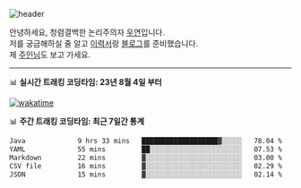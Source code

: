 ![header](https://capsule-render.vercel.app/api?type=waving&height=200&text=Hello!&fontAlignY=40&color=2832C2&fontColor=FFFFFF)

안녕하세요, 청렴결백한 논리주의자 [우연](https://dev-wooyeon.github.io/quiz-app/)입니다.  
저를 궁금해하실 줄 알고 [이력서](https://ieunune.notion.site/d836ecc9172144d4b39f185b89f16a62)랑 [블로그](https://notion-blog-ieunune.vercel.app)를 준비했습니다.  
제 [주인님](https://www.instagram.com/lovely_hiru_hari_s2/)도 보고 가세요.

---

📊 **실시간 트래킹 코딩타임: 23년 8월 4일 부터**  

[![wakatime](https://wakatime.com/badge/user/099dd627-fdab-4072-b87a-fa91c7a76d8d.svg?style=for-the-badge)](https://wakatime.com/@099dd627-fdab-4072-b87a-fa91c7a76d8d)

📊 **주간 트래킹 코딩타임: 최근 7일간 통계**

<!--START_SECTION:waka-->

```txt
Java             9 hrs 33 mins   ███████████████████▓░░░░░   78.04 %
YAML             55 mins         ██░░░░░░░░░░░░░░░░░░░░░░░   07.53 %
Markdown         22 mins         ▓░░░░░░░░░░░░░░░░░░░░░░░░   03.00 %
CSV file         16 mins         ▓░░░░░░░░░░░░░░░░░░░░░░░░   02.29 %
JSON             15 mins         ▓░░░░░░░░░░░░░░░░░░░░░░░░   02.14 %
```

<!--END_SECTION:waka-->

<!-- ![](./profile-3d-contrib/profile-night-view.svg)-->
